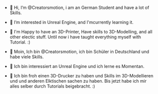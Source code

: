 - 👋 Hi, I’m @Creatorsmotion, i am an German Student and have a lot of Skills.
- 👀 I’m interested in Unreal Engine, and I'mcurrently learning it.
- 🌱 I'm Happy to have an 3D-Printer, Have skills to 3D-Modelling, and all other electic stuff. Until now i have taught everything myself with Tutorial. :)



- 👋 Moin, Ich bin @Creatorsmotion, ich bin Schüler in Deutschland und habe viele Skills.
- 👀 Ich bin interessiert an Unreal Engine und ich lerne es Momentan.
- 🌱 Ich bin froh einen 3D-Drucker zu haben und Skills im 3D-Modellieren und und anderen Elktischen sachen zu haben. Bis jetzt habe ich mir alles selber durch Tutorials beigebracht. :)
<!---
Creatorsmotion/Creatorsmotion is a ✨ special ✨ repository because its `README.md` (this file) appears on your GitHub profile.
You can click the Preview link to take a look at your changes.
--->
